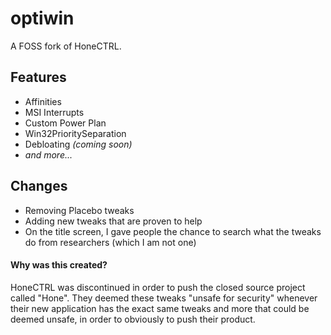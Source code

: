 # optiwin
A FOSS fork of HoneCTRL.

## Features
- Affinities
- MSI Interrupts
- Custom Power Plan
- Win32PrioritySeparation
- Debloating *(coming soon)*
- *and more...*

## Changes
- Removing Placebo tweaks
- Adding new tweaks that are proven to help
- On the title screen, I gave people the chance to search what the tweaks do from researchers (which I am not one)

#### Why was this created?
HoneCTRL was discontinued in order to push the closed source project called "Hone". They deemed these tweaks "unsafe for security" whenever their new application has the exact same tweaks and more that could be deemed unsafe, in order to obviously to push their product.
